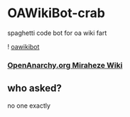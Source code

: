 # OAWikiBot-crab
spaghetti code bot for oa wiki fart <br>

! [oawikibot](https://cdn.discordapp.com/avatars/815822555742994453/29c259333b3462343a7699b5119adf88.webp?size=256)
<br>
### [OpenAnarchy.org Miraheze Wiki](https://openanarchy.miraheze.org/wiki/Main_Page)


## who asked?
no one exactly
